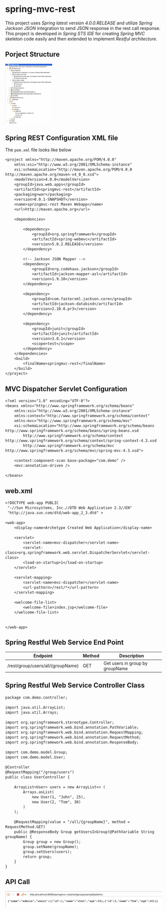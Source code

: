 # spring-mvc-rest

This project uses *Spring latest version 4.0.0.RELEASE* and utilize *Spring Jackson JSON* integration to send JSON response in the rest call response. This project is developed in *Spring STS IDE* for creating *Spring MVC* skeleton code easily and then extended to implement *Restful architecture*.

## Porject Structure
<img src="images/1.png" width="30%">

## Spring REST Configuration XML file
The `pom.xml` file looks like below
```
<project xmlns="http://maven.apache.org/POM/4.0.0"
	xmlns:xsi="http://www.w3.org/2001/XMLSchema-instance"
	xsi:schemaLocation="http://maven.apache.org/POM/4.0.0 http://maven.apache.org/maven-v4_0_0.xsd">
	<modelVersion>4.0.0</modelVersion>
	<groupId>java.web.apps</groupId>
	<artifactId>springmvc-rest</artifactId>
	<packaging>war</packaging>
	<version>0.0.1-SNAPSHOT</version>
	<name>springmvc-rest Maven Webapp</name>
	<url>http://maven.apache.org</url>

	<dependencies>

		<dependency>
			<groupId>org.springframework</groupId>
			<artifactId>spring-webmvc</artifactId>
			<version>5.0.2.RELEASE</version>
		</dependency>

		<!-- Jackson JSON Mapper -->
		<dependency>
			<groupId>org.codehaus.jackson</groupId>
			<artifactId>jackson-mapper-asl</artifactId>
			<version>1.9.10</version>
		</dependency>

		<dependency>
			<groupId>com.fasterxml.jackson.core</groupId>
			<artifactId>jackson-databind</artifactId>
			<version>2.10.0.pr3</version>
		</dependency>

		<dependency>
			<groupId>junit</groupId>
			<artifactId>junit</artifactId>
			<version>3.8.1</version>
			<scope>test</scope>
		</dependency>
	</dependencies>
	<build>
		<finalName>springmvc-rest</finalName>
	</build>
</project>
```

## MVC Dispatcher Servlet Configuration
```
<?xml version="1.0" encoding="UTF-8"?>
<beans xmlns="http://www.springframework.org/schema/beans"
	xmlns:xsi="http://www.w3.org/2001/XMLSchema-instance"
	xmlns:context="http://www.springframework.org/schema/context"
	xmlns:mvc="http://www.springframework.org/schema/mvc"
	xsi:schemaLocation="http://www.springframework.org/schema/beans http://www.springframework.org/schema/beans/spring-beans.xsd
		http://www.springframework.org/schema/context http://www.springframework.org/schema/context/spring-context-4.3.xsd
		http://www.springframework.org/schema/mvc http://www.springframework.org/schema/mvc/spring-mvc-4.3.xsd">

	<context:component-scan base-package="com.demo" />
	<mvc:annotation-driven />

</beans>
```

## web.xml
```
<!DOCTYPE web-app PUBLIC
 "-//Sun Microsystems, Inc.//DTD Web Application 2.3//EN"
 "http://java.sun.com/dtd/web-app_2_3.dtd" >

<web-app>
	<display-name>Archetype Created Web Application</display-name>

	<servlet>
		<servlet-name>mvc-dispatcher</servlet-name>
		<servlet-class>org.springframework.web.servlet.DispatcherServlet</servlet-class>
		<load-on-startup>1</load-on-startup>
	</servlet>

	<servlet-mapping>
		<servlet-name>mvc-dispatcher</servlet-name>
		<url-pattern>/rest/*</url-pattern>
	</servlet-mapping>

	<welcome-file-list>
		<welcome-file>index.jsp</welcome-file>
	</welcome-file-list>


</web-app>
```


## Spring Restful Web Service End Point
| Endpoint | Method | Description |
|---|---|---|
| /rest/group/users/all/{groupName} | GET | Get users in group by groupName |

## Spring Restful Web Service Controller Class
```
package com.demo.controller;

import java.util.ArrayList;
import java.util.Arrays;

import org.springframework.stereotype.Controller;
import org.springframework.web.bind.annotation.PathVariable;
import org.springframework.web.bind.annotation.RequestMapping;
import org.springframework.web.bind.annotation.RequestMethod;
import org.springframework.web.bind.annotation.ResponseBody;

import com.demo.model.Group;
import com.demo.model.User;

@Controller
@RequestMapping("/group/users")
public class UserController {
	
	ArrayList<User> users = new ArrayList<> (
		Arrays.asList(
			new User(1, "John", 25),
			new User(2, "Tom", 30)
		)
	);
	
	@RequestMapping(value = "/all/{groupName}", method = RequestMethod.GET)
	public @ResponseBody Group getUsersInGroup(@PathVariable String groupName) {
		Group group = new Group();
		group.setName(groupName);
		group.setUsers(users);
		return group;
	}
}
```

## API Call
<img src="images/2.png">